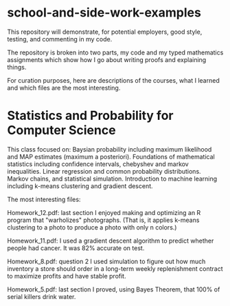 # school-and-side-work-examples
This repository will demonstrate, for potential employers, good style, testing, and commenting in my code.

The repository is broken into two parts, my code and 
my typed mathematics assignments which show how I go
about writing proofs and explaining things.

For curation purposes, here are descriptions of the courses, what I learned and which files are the most interesting.

# Statistics and Probability for Computer Science

This class focused on:
Baysian probability including maximum likelihood and MAP estimates (maximum a posteriori).
Foundations of mathematical statistics including confidence intervals, chebyshev and markov inequalities.
Linear regression and common probability distributions.
Markov chains, and statistical simulation.
Introduction to machine learning including k-means clustering and gradient descent. 

The most interesting files:

Homework_12.pdf: last section
I enjoyed making and optimizing an R program that "warholizes" photographs. (That is, it applies k-means clustering to a photo to produce a photo with only n colors.)

Homework_11.pdf: 
I used a gradient descent algorithm to predict whether people had cancer. It was 82% accurate on test.

Homework_8.pdf: question 2
I used simulation to figure out how much inventory a store should order in a long-term weekly replenishment contract to maximize profits and have stable profit.

Homework_5.pdf: last section
I proved, using Bayes Theorem, that 100% of serial killers drink water.




